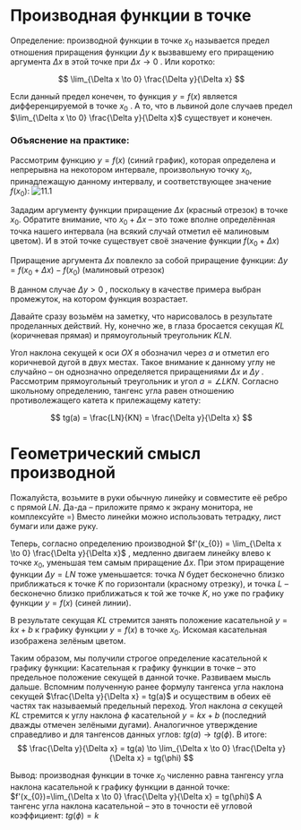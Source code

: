# Производная функции в точке

Определение: производной функции в точке $x_{0}$ называется предел отношения приращения функции $Δy$ к вызвавшему его приращению аргумента $Δx$ в этой точке при $Δx → 0$ . Или коротко:

$$ 
\lim_{\Delta x \to 0} \frac{\Delta y}{\Delta x}
$$

Если данный предел конечен, то функция $y = f(x)$ является дифференцируемой в точке $x_{0}$ .  А то, что в львиной доле случаев предел $\lim_{\Delta x \to 0} \frac{\Delta y}{\Delta x}$ существует и конечен.

### Объяснение на практике:

Рассмотрим функцию $y = f(x)$ (синий график), которая определена и непрерывна на некотором интервале, произвольную точку $x_{0}$, принадлежащую данному интервалу, и соответствующее значение $f(x_{0})$:
<picture>
 <source media="(prefers-color-scheme: dark)" srcset="http://www.mathprofi.ru/i/opredelenie_proizvodnoi_smysl_proizvodnoi_clip_image081.jpg">
 <source media="(prefers-color-scheme: light)" srcset="http://www.mathprofi.ru/i/opredelenie_proizvodnoi_smysl_proizvodnoi_clip_image081.jpg">
 <img alt="11.1" src="http://www.mathprofi.ru/i/opredelenie_proizvodnoi_smysl_proizvodnoi_clip_image081.jpg">
</picture>

Зададим аргументу функции приращение $\Delta x$ (красный отрезок) в точке $x_{0}$. Обратите внимание, что $x_{0} + \Delta x$  – это тоже вполне определённая точка нашего интервала (на всякий случай отметил её малиновым цветом). И в этой точке существует своё значение функции $f(x_{0} + \Delta x)$

Приращение аргумента $\Delta x$ повлекло за собой приращение функции: $\Delta y = f(x_{0} + \Delta x) - f(x_{0})$  (малиновый отрезок)

В данном случае $\Delta y > 0$ , поскольку в качестве примера выбран промежуток, на котором функция возрастает.

Давайте сразу возьмём на заметку, что нарисовалось в результате проделанных действий. Ну, конечно же, в глаза бросается секущая $KL$ (коричневая прямая) и прямоугольный треугольник $KLN$.

Угол наклона секущей к оси $OX$ я обозначил через $a$  и отметил его коричневой дугой в двух местах. Такое внимание к данному углу не случайно – он однозначно определяется приращениями  $\Delta x$ и $\Delta y$ . Рассмотрим прямоугольный треугольник  и угол $a = \angle LKN$. Согласно школьному определению, тангенс угла равен отношению противолежащего катета к прилежащему катету: 

$$
tg(a) = \frac{LN}{KN} = \frac{\Delta y}{\Delta x}
$$

# Геометрический смысл производной

Пожалуйста, возьмите в руки обычную линейку и совместите её ребро с прямой $LN$. Да-да – приложите прямо к экрану монитора, не комплексуйте =) Вместо линейки можно использовать тетрадку, лист бумаги или даже руку.

Теперь, согласно определению производной $f'(x_{0}) = \lim_{\Delta x \to 0} \frac{\Delta y}{\Delta x}$ , медленно двигаем линейку влево к точке $x_{0}$, уменьшая тем самым приращение $\Delta x$. При этом приращение функции $\Delta y = LN$ тоже уменьшается: точка $N$ будет бесконечно близко приближаться к точке $K$ по горизонтали (красному отрезку), и точка $L$ – бесконечно близко приближаться к той же точке $K$, но уже по графику функции $y = f(x)$ (синей линии).

В результате секущая $KL$ стремится занять положение касательной $y = kx+b$ к графику функции $y = f(x)$ в точке $x_{0}$. Искомая касательная  изображена зелёным цветом.

Таким образом, мы получили строгое определение касательной к графику функции:
Касательная к графику функции в точке – это предельное положение секущей в данной точке.
Развиваем мысль дальше. Вспомним полученную ранее формулу тангенса угла наклона секущей $\frac{\Delta y}{\Delta x} = tg(a)$ и осуществим в обеих её частях так называемый предельный переход.
Угол наклона $a$ секущей $KL$ стремится к углу наклона $\phi$  касательной $y = kx + b$ (последний дважды отмечен зелёными дугами). Аналогичное утверждение справедливо и для тангенсов данных углов: $tg(a) \to tg(\phi)$. В итоге: 
$$
\frac{\Delta y}{\Delta x} = tg(a) \to \lim_{\Delta x \to 0} \frac{\Delta y}{\Delta x} = tg(\phi)
$$

Вывод: производная функции в точке $x_{0}$ численно равна тангенсу угла наклона касательной к графику функции в данной точке: $f'(x_{0})=\lim_{\Delta x \to 0} \frac{\Delta y}{\Delta x} = tg(\phi)$
А тангенс угла наклона касательной – это в точности её угловой коэффициент: $tg(\phi) = k$
